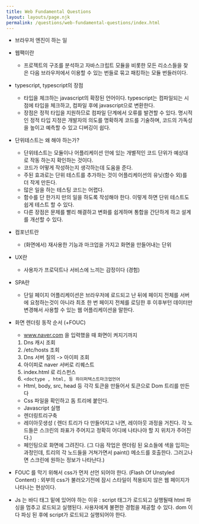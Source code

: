 ```yaml
---
title: Web Fundamental Questions
layout: layouts/page.njk
permalink: /questions/web-fundamental-questions/index.html
---
```


- 브라우저 엔진이 하는 일
- 웹팩이란
  - 프로젝트의 구조를 분석하고 자바스크립트 모듈을 비롯한 모든 리소스들을 찾은 다음 브라우저에서 이용할 수 있는 번들로 묶고 패킹하는 모듈 번들러이다.
- typescript, typescript의 장점
  - 타입을 체크하는 javascript의 확장된 언어이다. typescript는 컴파일되는 시점에 타입을 체크하고, 컴파일 후에 javascript으로 변환한다.
  - 장점은 정적 타입을 지원하므로 컴파일 단계에서 오류를 발견할 수 있다. 명시적인 정적 타입 지정은 개발자의 의도를 명확하게 코드를 기술하며, 코드의 가독성을 높이고 예측할 수 있고 디버깅이 쉽다.
- 단위테스트는 왜 해야 하는가?
  - 단위테스트는 모듈이나 어플리케이션 안에 있는 개별적인 코드 단위가 예상대로 작동 하는지 확인하는 것이다.
  - 코드가 어떻게 작성하는지 생각하는데 도움을 준다.
  - 주된 효과로는 단위 테스트를 추가하는 것이 어플리케이션의 유닛(함수 외)를 더 작게 만든다.
  - 많은 일을 하는 테스팅 코드는 어렵다.
  - 함수를 단 한가지 만의 일을 하도록 작성해야 한다. 이렇게 하면 단위 테스트도 쉽게 테스트 할 수 있다.
  - 다른 장점은 문제를 빨리 해결하고 변화를 쉽게하며 통합을 간단하게 하고 설계를 개선할 수 있다.
- 컴포넌트란
  - (화면에서) 재사용한 기능과 마크업을 가지고 화면을 만들어내는 단위
- UX란
  - 사용자가 프로덕트나 서비스에 느끼는 감정이다 (경험)
- SPA란
  - 단일 페이지 어플리케이션은 브라우저에 로드되고 난 뒤에 페이지 전체를 서버에 요청하는것이 아니라 최초 한 번 페이지 전체를 로딩한 후 이후부턴 데이터만 변경해서 사용할 수 있는 웹 어플리케이션을 말한다.
- 화면 렌더링 동작 순서 (+FOUC)

  - www.naver.com 을 입력했을 때 화면이 켜지기까지

  1. Dns 캐시 조회
  2. /etc/hosts 조회
  3. Dns 서버 질의 -> 아이피 조회
  4. 아이피로 naver 서버로 리퀘스트
  5. index.html 로 리스펀스
  6. `<doctype , html, 등 하이퍼텍스트마크업언어`

  - Html, body, src, head 등 각각 토큰을 만들어서 토큰으로 Dom 트리를 만든다
  - Css 파일을 확인하고 돔 트리에 붙인다.
  - Javascript 실행
  - 렌더링트리구축
  - 레이아웃생성 ( 렌더 트리가 다 만들어지고 나면, 레이아웃 과정을 거친다. 각 노드들은 스크린의 좌표가 주어지고 정확히 어디에 나타나야 할 지 위치가 주어진다.)
  - 페인팅으로 화면에 그려진다. (그 다음 작업은 렌더링 된 요소들에 색을 입히는 과정인데, 트리의 각 노드들을 거쳐가면서 paint() 메소드를 호출한다. 그러고나면 스크린에 원하는 정보가 나타난다.)

- FOUC 를 막기 위해서 css가 먼저 선언 되어야 한다. (Flash Of Unstyled Content) : 외부의 css가 불러오기전에 잠시 스타일이 적용되지 않은 웹 페이지가 나타나는 현상이다.

- Js 는 바디 태그 밑에 있어야 하는 이유 : script 태그가 로드되고 실행될때 html 파싱을 멈추고 로드되고 실행된다. 사용자에게 불편한 경험을 제공할 수 있다. dom 이 다 파싱 된 후에 script가 로드되고 실행되어야 한다.
